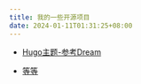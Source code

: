 ```yaml
---
title: 我的一些开源项目
date: 2024-01-11T01:31:25+08:00
---
```


- [Hugo主题-参考Dream](https://github.com/wantflying/blog.git)

- [等等](https://github.com/wantflying)
